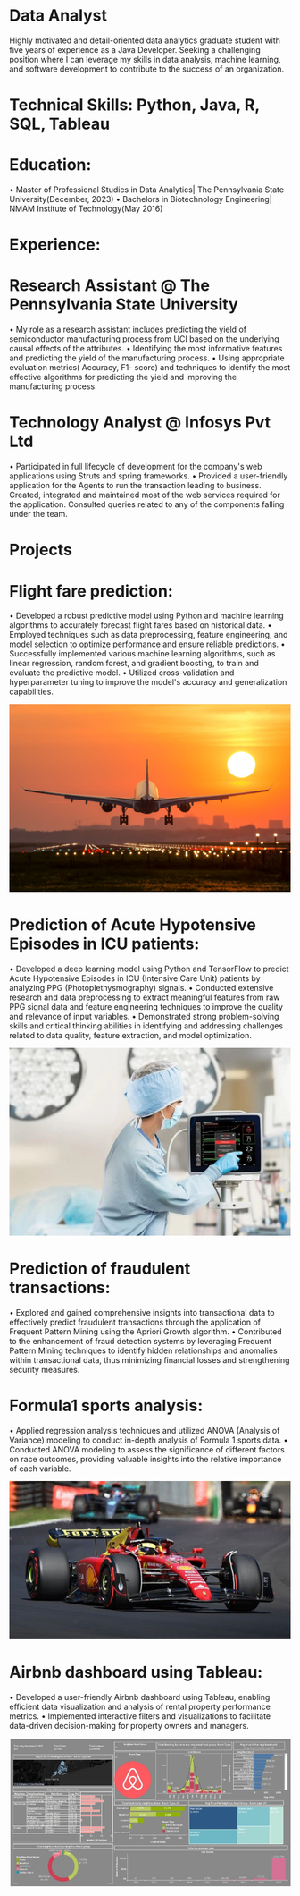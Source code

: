 
# Data Analyst
Highly motivated and detail-oriented data analytics graduate student with five years of experience as a Java Developer. Seeking a challenging position where I can leverage my skills in data analysis, machine learning, and software development to contribute to the success of an organization.

# Technical Skills: Python, Java, R, SQL, Tableau

# Education:
•	Master of Professional Studies in Data Analytics| The Pennsylvania State University(December, 2023)
•	Bachelors in Biotechnology Engineering| NMAM Institute of Technology(May 2016) 

# Experience:
# Research Assistant @ The Pennsylvania State University
•	My role as a research assistant includes predicting the yield of semiconductor manufacturing process from UCI based on the underlying causal effects of the attributes.
•	Identifying the most informative features and predicting the yield of the manufacturing process.
•	Using appropriate evaluation metrics( Accuracy, F1- score) and techniques to identify the most effective algorithms for predicting the yield and improving the manufacturing process.

# Technology Analyst @ Infosys Pvt Ltd
•	Participated in full lifecycle of development for the company's web applications using Struts and spring frameworks. 
•	Provided a user-friendly application for the Agents to run the transaction leading to business. Created, integrated and maintained most of the web services required for the application. Consulted queries related to any of the components falling under the team.

# Projects

# Flight fare prediction: 
•	Developed a robust predictive model using Python and machine learning algorithms to accurately forecast flight fares based on historical data. 
•	Employed techniques such as data preprocessing, feature engineering, and model selection to optimize performance and ensure reliable predictions. 
•	Successfully implemented various machine learning algorithms, such as linear regression, random forest, and gradient boosting, to train and evaluate the predictive model. 
•	Utilized cross-validation and hyperparameter tuning to improve the model's accuracy and generalization capabilities.

![Flight fare prediction](/assets/flightfare.jpeg)

# Prediction of Acute Hypotensive Episodes in ICU patients: 
•	Developed a deep learning model using Python and TensorFlow to predict Acute Hypotensive Episodes in ICU (Intensive Care Unit) patients by analyzing PPG (Photoplethysmography) signals. 
•	Conducted extensive research and data preprocessing to extract meaningful features from raw PPG signal data and feature engineering techniques to improve the quality and relevance of input variables. 
•	Demonstrated strong problem-solving skills and critical thinking abilities in identifying and addressing challenges related to data quality, feature extraction, and model optimization.

![Acute Hypotensive Episodes](/assets/hypotensive_episodes.jpeg)

# Prediction of fraudulent transactions: 
•	Explored and gained comprehensive insights into transactional data to effectively predict fraudulent transactions through the application of Frequent Pattern Mining using the Apriori Growth algorithm.
•	Contributed to the enhancement of fraud detection systems by leveraging Frequent Pattern Mining techniques to identify hidden relationships and anomalies within transactional data, thus minimizing financial losses and strengthening security measures.

# Formula1 sports analysis: 
•	Applied regression analysis techniques and utilized ANOVA (Analysis of Variance) modeling to conduct in-depth analysis of Formula 1 sports data. 
•	Conducted ANOVA modeling to assess the significance of different factors on race outcomes, providing valuable insights into the relative importance of each variable.

![Formula1 sports](/assets/formula.jpeg)

# Airbnb dashboard using Tableau:
•	Developed a user-friendly Airbnb dashboard using Tableau, enabling efficient data visualization and analysis of rental property performance metrics. 
•	Implemented interactive filters and visualizations to facilitate data-driven decision-making for property owners and managers.

![Airbnb Dashboard](/assets/airbnb.jpeg)
